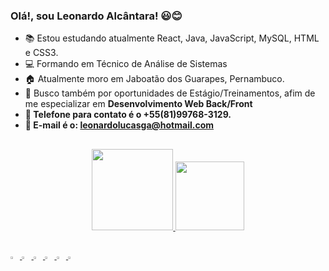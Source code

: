 ### Olá!, sou Leonardo Alcântara! 😃😊

-   📚   Estou estudando atualmente React, Java, JavaScript, MySQL, HTML e CSS3.
- 	💻   Formando em Técnico de Análise de Sistemas
-   🏠   Atualmente moro em Jaboatão dos Guarapes, Pernambuco.     
-   💼   Busco também por oportunidades de Estágio/Treinamentos, afim de me especializar em <Strong> Desenvolvimento Web Back/Front<Strong/>
-   📱    Telefone para contato é o +55(81)99768-3129.
-   📧    E-mail é o: leonardolucasga@hotmail.com
  ##
  <div align="center">
  <a href="  <a href="https://github.com/leonardolucasga">
  <img height="130em" src="https://github-readme-stats.vercel.app/api?username=leonardolucasga&show_icons=true&theme=dark&include_all_commits=true&count_private=true"/>
  <img height="110em" src="https://github-readme-stats.vercel.app/api/top-langs/?username=leonardolucasga&layout=compact&langs_count=7&theme=dark"/>
</div>

## 
<img width="3%" src="https://cdn.jsdelivr.net/gh/devicons/devicon/icons/html5/html5-original.svg">  
<img width="3%" src="https://cdn.jsdelivr.net/gh/devicons/devicon/icons/javascript/javascript-original.svg">  
<img width="3%" src="https://cdn.jsdelivr.net/gh/devicons/devicon/icons/css3/css3-original.svg">  
<img width="3%" src="https://cdn.jsdelivr.net/gh/devicons/devicon/icons/typescript/typescript-original.svg">
<img width="3%" src="https://cdn.jsdelivr.net/gh/devicons/devicon/icons/mysql/mysql-original.svg">
<img width="3%" src="https://cdn.jsdelivr.net/gh/devicons/devicon/icons/react/react-original.svg">

